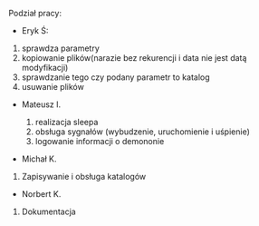 Podział pracy:
- Eryk Ś:
1. sprawdza parametry
2. kopiowanie plików(narazie bez rekurencji i data nie jest datą modyfikacji)
3. sprawdzanie tego czy podany parametr to katalog
4. usuwanie plików

- Mateusz I.
  1. realizacja sleepa
  2. obsługa sygnałów (wybudzenie, uruchomienie i uśpienie)
  3. logowanie informacji o demononie
     
-  Michał K.
1.  Zapisywanie i obsługa katalogów
 
-  Norbert K.
  1. Dokumentacja
